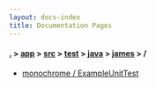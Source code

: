 ```yaml
---
layout: docs-index
title: Documentation Pages
---
```

#### [.](./../../../../../index) > [app](./../../../../index) > [src](./../../../index) > [test](./../../index) > [java](./../index) > [james](./index) > **/**

- [monochrome / ExampleUnitTest](monochrome/ExampleUnitTest)
